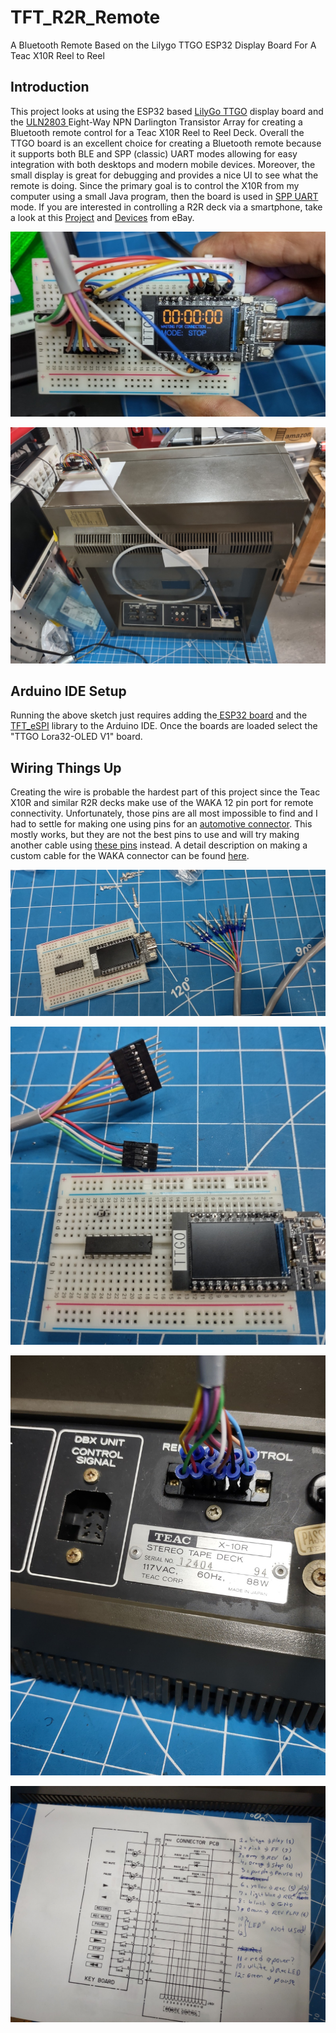 # TFT_R2R_Remote

A Bluetooth Remote Based on the Lilygo TTGO ESP32 Display Board For A Teac X10R Reel to Reel

## Introduction

This project looks at using the ESP32 based [LilyGo TTGO](https://github.com/Xinyuan-LilyGO/TTGO-T-Display) display board and the [ULN2803 ](https://www.amazon.com/dp/B08CX79JSQ)Eight-Way NPN Darlington Transistor Array for creating a Bluetooth remote control for a Teac X10R Reel to Reel Deck. Overall the TTGO board is an excellent choice for creating a Bluetooth remote because it supports both BLE and SPP (classic) UART modes allowing for easy integration with both desktops and modern mobile devices. Moreover, the small display is great for debugging and provides a nice UI to see what the remote is doing. Since the primary goal is to control the X10R from my computer using a small Java program, then the board is used in [SPP UART](https://randomnerdtutorials.com/esp32-bluetooth-classic-arduino-ide/) mode.  If you are interested in controlling a R2R deck via a smartphone, take a look at this [Project](https://github.com/mpfisher69/R2R-Bluetooth-Remote) and [Devices](https://www.ebay.com/sch/dear.d12/m.html?_dkr=1&iconV2Request=true&_ssn=dear.d12&_oac=1) from eBay.  

![](img\TTGO_3.jpg)

![](img\X10R_2.jpg)

## Arduino IDE Setup

Running the above sketch just requires adding the[ ESP32 board](https://espressif-docs.readthedocs-hosted.com/projects/arduino-esp32/en/latest/installing.html) and the [TFT_eSPI](https://github.com/Xinyuan-LilyGO/TTGO-T-Display) library to the Arduino IDE. Once the boards are loaded select the "TTGO Lora32-OLED V1" board.

## Wiring Things Up

Creating the wire is probable the hardest part of this project since the Teac X10R and similar R2R decks make use of the WAKA 12 pin port for remote connectivity. Unfortunately, those pins are all most impossible to find and I had to settle for making one using pins for an [automotive connector](https://www.amazon.com/dp/B07HHYQ1W9). This mostly works, but they are not the best pins to use and will try making another cable using [these pins](https://www.amazon.com/dp/B09F2KY485) instead. A detail description on making a custom cable for the WAKA connector can be found [here](https://sharedinventions.com/?p=399).

![](img\TTGO_1.jpg)

![](img\TTGO_2.jpg)

![](img\X10R_4.jpg)

![](img\X10R_5.jpg)
